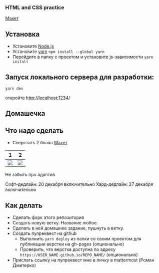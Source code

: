 ### HTML and CSS practice

[Макет](https://www.figma.com/file/15m1YmCgsCF85PObn0lQaQ/%D0%A1%D0%BA%D0%B2%D0%BE%D0%B7%D0%BD%D0%B0%D1%8F-%D0%B4%D0%BE%D0%BC%D0%B0%D1%88%D0%BA%D0%B0?node-id=91%3A999)

## Установка

- Установите [Node.js](https://nodejs.org/en)
- Установите [yarn](https://yarnpkg.com/lang/en/docs/install/)
  `npm install --global yarn`
- Перейдите в папку с проектом и установите js-зависимости
  `yarn install`

## Запуск локального сервера для разработки:

`yarn dev`

откройте [http://localhost:1234/](http://localhost:1234/)

## Домашечка

## Что надо сделать

- Сверстать 2 блока [Макет](https://www.figma.com/file/15m1YmCgsCF85PObn0lQaQ/%D0%A1%D0%BA%D0%B2%D0%BE%D0%B7%D0%BD%D0%B0%D1%8F-%D0%B4%D0%BE%D0%BC%D0%B0%D1%88%D0%BA%D0%B0?node-id=91%3A999)

| 1                          | 2                          |
| -------------------------- | -------------------------- |
| ![](images/homework-2.png) | ![](images/homework-3.png) |

Не забыть про адаптив

Софт-дедлайн: 20 декабря включительно
Хард-дедлайн: 27 декабря включительно

## Как делать

- Сделать форк этого репозитория
- Создать новую ветку. Название любое.
- Сделать в ней домашнее задание, пушнуть в ветку.
- Создать пулреквест на github
    - Выполнить `yarn deploy` из папки со своим проектом для публикации верстки на gh-pages (опционально)
    - Проверить, что верстка доступна по адресу `https://USER_NAME.github.io/REPO_NAME/` (опционально)
- Прислать ссылку на пулреквест мне в личку в mattermost (Роман Дмитерко)
